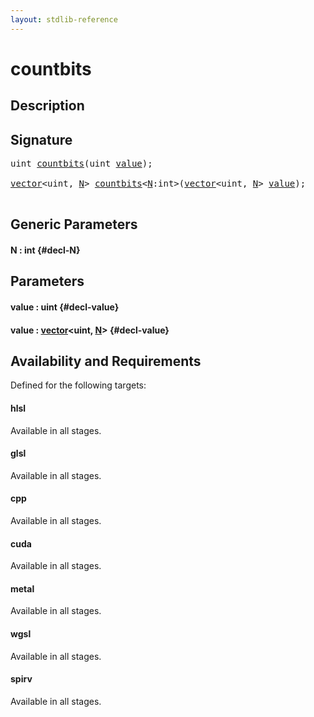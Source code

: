 ```yaml
---
layout: stdlib-reference
---
```


# countbits

## Description





## Signature 

<pre>
uint <a href="/stdlib-reference/global-decls/countbits">countbits</a>(uint <a href="/stdlib-reference/global-decls/countbits#decl-value" class="code_param">value</a>);

<a href="/stdlib-reference/types/vector/index">vector</a>&lt;uint, <a href="/stdlib-reference/types/vector/index#decl-N" class="code_var">N</a>&gt; <a href="/stdlib-reference/global-decls/countbits">countbits</a>&lt;<a href="/stdlib-reference/global-decls/countbits#decl-N" class="code_var">N</a>:int&gt;(<a href="/stdlib-reference/types/vector/index">vector</a>&lt;uint, <a href="/stdlib-reference/types/vector/index#decl-N" class="code_var">N</a>&gt; <a href="/stdlib-reference/global-decls/countbits#decl-value" class="code_param">value</a>);

</pre>

## Generic Parameters

#### N  : int {#decl-N}

## Parameters

#### value  : uint {#decl-value}
#### value  : [vector](/stdlib-reference/types/vector/index)\<uint, [N](/stdlib-reference/types/vector/index#decl-N)\> {#decl-value}

## Availability and Requirements

Defined for the following targets:

#### hlsl
Available in all stages.

#### glsl
Available in all stages.

#### cpp
Available in all stages.

#### cuda
Available in all stages.

#### metal
Available in all stages.

#### wgsl
Available in all stages.

#### spirv
Available in all stages.



